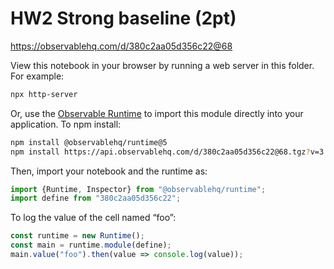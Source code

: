 # HW2 Strong baseline (2pt)

https://observablehq.com/d/380c2aa05d356c22@68

View this notebook in your browser by running a web server in this folder. For
example:

~~~sh
npx http-server
~~~

Or, use the [Observable Runtime](https://github.com/observablehq/runtime) to
import this module directly into your application. To npm install:

~~~sh
npm install @observablehq/runtime@5
npm install https://api.observablehq.com/d/380c2aa05d356c22@68.tgz?v=3
~~~

Then, import your notebook and the runtime as:

~~~js
import {Runtime, Inspector} from "@observablehq/runtime";
import define from "380c2aa05d356c22";
~~~

To log the value of the cell named “foo”:

~~~js
const runtime = new Runtime();
const main = runtime.module(define);
main.value("foo").then(value => console.log(value));
~~~
